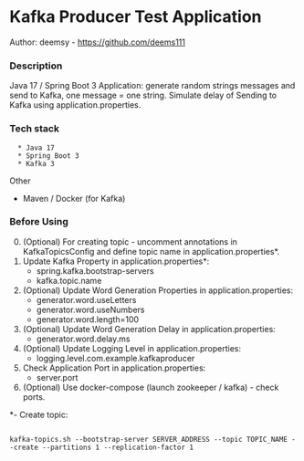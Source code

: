 # Kafka Producer Test Application 
Author: deemsy - https://github.com/deems111

### Description
Java 17 / Spring Boot 3 Application: 
generate random strings messages and send to Kafka, one message = one string.
Simulate delay of Sending to Kafka using application.properties.

### Tech stack
      * Java 17
      * Spring Boot 3
      * Kafka 3
Other  
   * Maven / Docker (for Kafka)
### Before Using
0) (Optional) For creating topic - uncomment annotations in KafkaTopicsConfig and define topic name in application.properties*.
1) Update Kafka Property in application.properties*:
   * spring.kafka.bootstrap-servers
   * kafka.topic.name
2) (Optional) Update Word Generation Properties in application.properties:
   * generator.word.useLetters
   * generator.word.useNumbers
   * generator.word.length=100
3) (Optional) Update Word Generation Delay in application.properties:
   * generator.word.delay.ms
4) (Optional) Update Logging Level in application.properties:
   * logging.level.com.example.kafkaproducer
5) Check Application Port in application.properties:
   * server.port
6) (Optional) Use docker-compose (launch zookeeper / kafka) - check ports.

*- Create topic:


<code>
kafka-topics.sh --bootstrap-server SERVER_ADDRESS --topic TOPIC_NAME --create --partitions 1 --replication-factor 1
</code>
